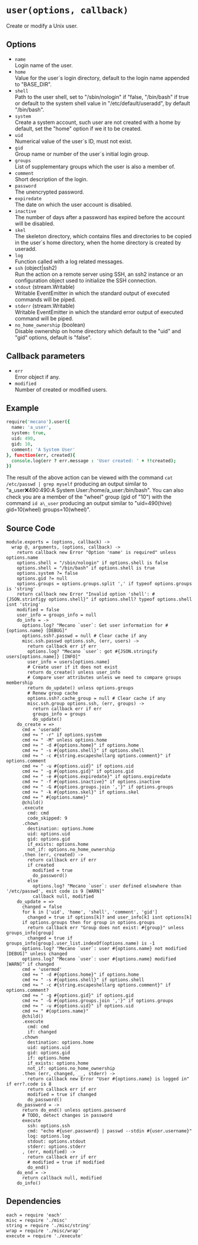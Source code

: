
# `user(options, callback)`

Create or modify a Unix user.

## Options

*   `name`   
    Login name of the user.   
*   `home`   
    Value for the user´s login directory, default to the login name appended to "BASE_DIR".   
*   `shell`   
    Path to the user shell, set to "/sbin/nologin" if "false, "/bin/bash" if
    true or default to the system shell value in "/etc/default/useradd", by
    default "/bin/bash".   
*   `system`   
    Create a system account, such user are not created with a home by default,
    set the "home" option if we it to be created.   
*   `uid`   
    Numerical value of the user´s ID, must not exist.   
*   `gid`   
    Group name or number of the user´s initial login group.   
*   `groups`   
    List of supplementary groups which the user is also a member of.   
*   `comment`   
    Short description of the login.   
*   `password`   
    The unencrypted password.  
*   `expiredate`  
    The date on which the user account is disabled.     
*   `inactive`   
    The number of days after a password has expired before the account will be
    disabled.   
*   `skel`   
    The skeleton directory, which contains files and directories to be copied in
    the user´s home directory, when the home directory is created by useradd.   
*   `log`   
    Function called with a log related messages.   
*   `ssh` (object|ssh2)   
    Run the action on a remote server using SSH, an ssh2 instance or an
    configuration object used to initialize the SSH connection.   
*   `stdout` (stream.Writable)   
    Writable EventEmitter in which the standard output of executed commands will
    be piped.   
*   `stderr` (stream.Writable)   
    Writable EventEmitter in which the standard error output of executed command
    will be piped.   
*   `no_home_ownership` (boolean)   
    Disable ownership on home directory which default to the "uid" and "gid"
    options, default is "false".   

## Callback parameters

*   `err`   
    Error object if any.   
*   `modified`   
    Number of created or modified users.   

## Example

```coffee
require('mecano').user({
  name: 'a_user',
  system: true,
  uid: 490,
  gid: 10,
  comment: 'A System User'
}, function(err, created){
  console.log(err ? err.message : 'User created: ' + !!created);
})
```

The result of the above action can be viewed with the command
`cat /etc/passwd | grep myself` producing an output similar to
"a\_user:x:490:490:A System User:/home/a\_user:/bin/bash". You can also check
you are a member of the "wheel" group (gid of "10") with the command
`id a\_user` producing an output similar to 
"uid=490(hive) gid=10(wheel) groups=10(wheel)".

## Source Code

    module.exports = (options, callback) ->
      wrap @, arguments, (options, callback) ->
        return callback new Error "Option 'name' is required" unless options.name
        options.shell = "/sbin/nologin" if options.shell is false
        options.shell = "/bin/bash" if options.shell is true
        options.system ?= false
        options.gid ?= null
        options.groups = options.groups.split ',' if typeof options.groups is 'string'
        return callback new Error "Invalid option 'shell': #{JSON.strinfigy options.shell}" if options.shell? typeof options.shell isnt 'string'
        modified = false
        user_info = groups_info = null
        do_info = ->
          options.log? "Mecano `user`: Get user information for #{options.name} [DEBUG]"
          options.ssh?.passwd = null # Clear cache if any 
          misc.ssh.passwd options.ssh, (err, users) ->
            return callback err if err
            options.log? "Mecano `user`: got #{JSON.stringify users[options.name]} [INFO]"
            user_info = users[options.name]
            # Create user if it does not exist
            return do_create() unless user_info
            # Compare user attributes unless we need to compare groups membership
            return do_update() unless options.groups
            # Renew group cache
            options.ssh?.cache_group = null # Clear cache if any
            misc.ssh.group options.ssh, (err, groups) ->
              return callback err if err
              groups_info = groups
              do_update()
        do_create = =>
          cmd = 'useradd'
          cmd += " -r" if options.system
          cmd += " -M" unless options.home
          cmd += " -d #{options.home}" if options.home
          cmd += " -s #{options.shell}" if options.shell
          cmd += " -c #{string.escapeshellarg options.comment}" if options.comment
          cmd += " -u #{options.uid}" if options.uid
          cmd += " -g #{options.gid}" if options.gid
          cmd += " -e #{options.expiredate}" if options.expiredate
          cmd += " -f #{options.inactive}" if options.inactive
          cmd += " -G #{options.groups.join ','}" if options.groups
          cmd += " -k #{options.skel}" if options.skel
          cmd += " #{options.name}"
          @child()
          .execute
            cmd: cmd
            code_skipped: 9
          .chown
            destination: options.home
            uid: options.uid
            gid: options.gid
            if_exists: options.home
            not_if: options.no_home_ownership
          .then (err, created) ->
            return callback err if err
            if created
              modified = true
              do_password()
            else
              options.log? "Mecano `user`: user defined elsewhere than '/etc/passwd', exit code is 9 [WARN]"
              callback null, modified
        do_update = =>
          changed = false
          for k in ['uid', 'home', 'shell', 'comment', 'gid']
            changed = true if options[k]? and user_info[k] isnt options[k]
          if options.groups then for group in options.groups
            return callback err "Group does not exist: #{group}" unless groups_info[group]
            changed = true if groups_info[group].user_list.indexOf(options.name) is -1
          options.log? "Mecano `user`: user #{options.name} not modified [DEBUG]" unless changed
          options.log? "Mecano `user`: user #{options.name} modified [WARN]" if changed
          cmd = 'usermod'
          cmd += " -d #{options.home}" if options.home
          cmd += " -s #{options.shell}" if options.shell
          cmd += " -c #{string.escapeshellarg options.comment}" if options.comment?
          cmd += " -g #{options.gid}" if options.gid
          cmd += " -G #{options.groups.join ','}" if options.groups
          cmd += " -u #{options.uid}" if options.uid
          cmd += " #{options.name}"
          @child()
          .execute
            cmd: cmd
            if: changed
          .chown
            destination: options.home
            uid: options.uid
            gid: options.gid
            if: options.home
            if_exists: options.home
            not_if: options.no_home_ownership
          .then (err, changed, __, stderr) ->
            return callback new Error "User #{options.name} is logged in" if err?.code is 8
            return callback err if err
            modified = true if changed
            do_password()
        do_password = ->
          return do_end() unless options.password
          # TODO, detect changes in password
          execute
            ssh: options.ssh
            cmd: "echo #{user.password} | passwd --stdin #{user.username}"
            log: options.log
            stdout: options.stdout
            stderr: options.stderr
          , (err, modified) ->
            return callback err if err
            # modified = true if modified
            do_end()
        do_end = ->
          return callback null, modified
        do_info()

## Dependencies

    each = require 'each'
    misc = require './misc'
    string = require './misc/string'
    wrap = require './misc/wrap'
    execute = require './execute'







